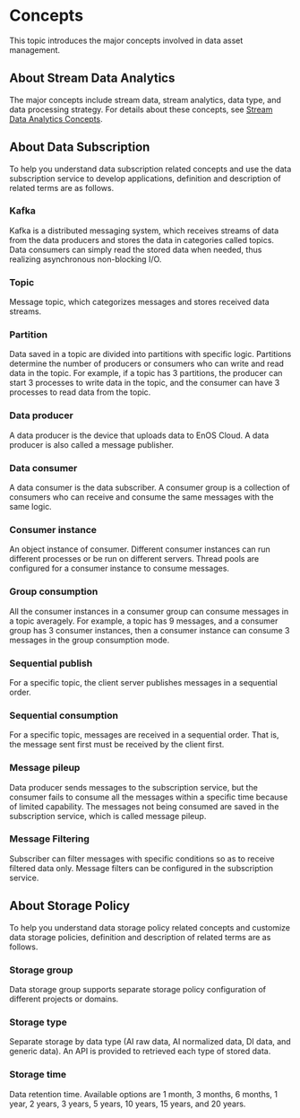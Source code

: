 # Concepts

This topic introduces the major concepts involved in data asset management.

## About Stream Data Analytics

The major concepts include stream data, stream analytics, data type, and data processing strategy. For details about these concepts, see [Stream Data Analytics Concepts](https://www.envisioniot.com/docs/online-data/en/latest/streaming_concepts.html).

## About Data Subscription

To help you understand data subscription related concepts and use the data subscription service to develop applications, definition and description of related terms are as follows.

### Kafka

Kafka is a distributed messaging system, which receives streams of data from the data producers and stores the data in categories called topics. Data consumers can simply read the stored data when needed, thus realizing asynchronous non-blocking I/O.

### Topic

Message topic, which categorizes messages and stores received data streams.

### Partition

Data saved in a topic are divided into partitions with specific logic. Partitions determine the number of producers or consumers who can write and read data in the topic. For example, if a topic has 3 partitions, the producer can start 3 processes to write data in the topic, and the consumer can have 3 processes to read data from the topic.

### Data producer

A data producer is the device that uploads data to EnOS Cloud. A data producer is also called a message publisher.

### Data consumer

A data consumer is the data subscriber. A consumer group is a collection of consumers who can receive and consume the same messages with the same logic.

### Consumer instance

An object instance of consumer. Different consumer instances can run different processes or be run on different servers. Thread pools are configured for a consumer instance to consume messages.

### Group consumption

All the consumer instances in a consumer group can consume messages in a topic averagely. For example, a topic has 9 messages, and a consumer group has 3 consumer instances, then a consumer instance can consume 3 messages in the group consumption mode.

### Sequential publish

For a specific topic, the client server publishes messages in a sequential order.

### Sequential consumption

For a specific topic, messages are received in a sequential order. That is, the message sent first must be received by the client first.

### Message pileup

Data producer sends messages to the subscription service, but the consumer fails to consume all the messages within a specific time because of limited capability. The messages not being consumed are saved in the subscription service, which is called message pileup.

### Message Filtering

Subscriber can filter messages with specific conditions so as to receive filtered data only. Message filters can be configured in the subscription service.



## About Storage Policy

To help you understand data storage policy related concepts and customize data storage policies, definition and description of related terms are as follows.

### Storage group

Data storage group supports separate storage policy configuration of different projects or domains.

### Storage type

Separate storage by data type (AI raw data, AI normalized data, DI data, and generic data). An API is provided to retrieved each type of stored data. 

### Storage time

Data retention time. Available options are 1 month, 3 months, 6 months, 1 year, 2 years, 3 years, 5 years, 10 years, 15 years, and 20 years.


